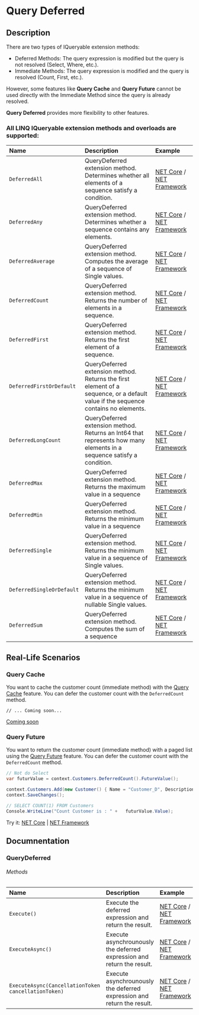 # Query Deferred

## Description

There are two types of IQueryable extension methods:

- Deferred Methods: The query expression is modified but the query is not resolved (Select, Where, etc.).
- Immediate Methods: The query expression is modified and the query is resolved (Count, First, etc.).

However, some features like **Query Cache** and **Query Future** cannot be used directly with the Immediate Method since the query is already resolved.

**Query Deferred** provides more flexibility to other features.

### All LINQ IQueryable extension methods and overloads are supported:

| Name | Description | Example |
| :--- | :---------- | :------ |
| `DeferredAll` | QueryDeferred extension method. Determines whether all elements of a sequence satisfy a condition. | [NET Core](https://dotnetfiddle.net/rXloUh) / [NET Framework](https://dotnetfiddle.net/R4nKJc) |
| `DeferredAny` | QueryDeferred extension method. Determines whether a sequence contains any elements. | [NET Core](https://dotnetfiddle.net/A2Q5Yi) / [NET Framework](https://dotnetfiddle.net/Nnv3fB) |
| `DeferredAverage` | QueryDeferred extension method. Computes the average of a sequence of Single values. | [NET Core](https://dotnetfiddle.net/uOU29N) / [NET Framework](https://dotnetfiddle.net/KUPPPf) |
| `DeferredCount` | QueryDeferred extension method. Returns the number of elements in a sequence. | [NET Core](https://dotnetfiddle.net/Vj5Zjo) / [NET Framework](https://dotnetfiddle.net/GAEt8F) |
| `DeferredFirst` | QueryDeferred extension method. Returns the first element of a sequence. | [NET Core](https://dotnetfiddle.net/crZUfE) / [NET Framework](https://dotnetfiddle.net/VNtEF2) |
| `DeferredFirstOrDefault` | QueryDeferred extension method. Returns the first element of a sequence, or a default value if the sequence contains no elements. | [NET Core](https://dotnetfiddle.net/IAurZU) / [NET Framework](https://dotnetfiddle.net/MEM6Ub) |
| `DeferredLongCount` | QueryDeferred extension method. Returns an Int64 that represents how many elements in a sequence satisfy a condition. | [NET Core](https://dotnetfiddle.net/3zjKYj) / [NET Framework](https://dotnetfiddle.net/0wPWSF) |
| `DeferredMax` | QueryDeferred extension method. Returns the maximum value in a sequence | [NET Core](https://dotnetfiddle.net/rF8RDF) / [NET Framework](https://dotnetfiddle.net/9GljhW) |
| `DeferredMin` | QueryDeferred extension method. Returns the minimum value in a sequence | [NET Core](https://dotnetfiddle.net/IskFgT) / [NET Framework](https://dotnetfiddle.net/8h3Fjt) |
| `DeferredSingle` | QueryDeferred extension method. Returns the minimum value in a sequence of Single values. | [NET Core](https://dotnetfiddle.net/sPXcC1) / [NET Framework](https://dotnetfiddle.net/YmhLeU) |
| `DeferredSingleOrDefault` | QueryDeferred extension method. Returns the minimum value in a sequence of nullable Single values. | [NET Core](https://dotnetfiddle.net/C4KZbM) / [NET Framework](https://dotnetfiddle.net/8k6V4Q) |
| `DeferredSum` | QueryDeferred extension method. Computes the sum of a sequence | [NET Core](https://dotnetfiddle.net/U4TEb1) / [NET Framework](https://dotnetfiddle.net/ugoMmG) |

## Real-Life Scenarios
### Query Cache
You want to cache the customer count (immediate method) with the [Query Cache](query-cache) feature. You can defer the customer count with the `DeferredCount` method.

```csharp[NET Core](https://dotnetfiddle.net/U4TEb1) / 
// ... Coming soon...
```
[Coming soon](#)

### Query Future
You want to return the customer count (immediate method) with a paged list using the [Query Future](query-future) feature. You can defer the customer count with the `DeferredCount` method.

```csharp
// Not do Select
var futurValue = context.Customers.DeferredCount().FutureValue();

context.Customers.Add(new Customer() { Name = "Customer_D", Description = "Description"});
context.SaveChanges();    

// SELECT COUNT(1) FROM Customers
Console.WriteLine("Count Customer is : " +   futurValue.Value);    
```
Try it: [NET Core](https://dotnetfiddle.net/I7kZ13) | [NET Framework](https://dotnetfiddle.net/OshIRK)

## Documnentation

### QueryDeferred<TResult>

###### Methods
| Name | Description | Example |
| :--- | :---------- | :------ |
| `Execute()` | Execute the deferred expression and return the result. | [NET Core](https://dotnetfiddle.net/dHXqhH) / [NET Framework](https://dotnetfiddle.net/byuQpD) |
| `ExecuteAsync()` | Execute asynchrounously the deferred expression and return the result. | [NET Core](https://dotnetfiddle.net/Qm0RnT) / [NET Framework](https://dotnetfiddle.net/eK16Eh) |
| `ExecuteAsync(CancellationToken cancellationToken)` | Execute asynchrounously the deferred expression and return the result.  | [NET Core](https://dotnetfiddle.net/JmBS0R) / [NET Framework](https://dotnetfiddle.net/80edw0)  |


